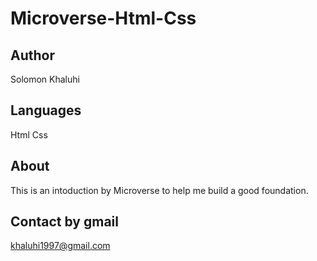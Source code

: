 # Microverse-Html-Css
## Author
Solomon Khaluhi

## Languages
Html
Css

## About
This is an intoduction by Microverse to help me build a good foundation.

## Contact by gmail
khaluhi1997@gmail.com
